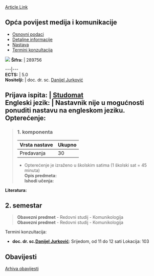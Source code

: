 [Article Link](https://www.fhs.hr/predmet/opmk_a)

## Opća povijest medija i komunikacije
  * [Osnovni podaci](https://www.fhs.hr/predmet/opmk_a#v1id-904847_316777_1_0 "Osnovni podaci")
  * [Detaljne informacije](https://www.fhs.hr/predmet/opmk_a#v1id-904847_316777_1_1 "Detaljne informacije")
  * [Nastava](https://www.fhs.hr/predmet/opmk_a#v1id-904847_316777_1_2 "Nastava")
  * [Termini konzultacija](https://www.fhs.hr/predmet/opmk_a#v1id-904847_316777_1_3 "Termini konzultacija")


[![](https://www.fhs.hr/img/flags/gif/hr.gif)](https://www.fhs.hr/predmet/opmk_a)
**Šifra:** |  289756  
  
---|---  
**ECTS:** |  5.0   
**Nositelji:** |  doc. dr. sc. [Danijel Jurković](https://www.fhs.hr/djelatnik/danijel.jurkovic)   
  
**Prijava ispita:** |  [Studomat](http://www.isvu.hr/studomat)  
**Engleski jezik:** |  Nastavnik nije u mogućnosti ponuditi nastavu na engleskom jeziku.   
**Opterećenje:**  
---  
> ### 1. komponenta
> | Vrsta nastave | Ukupno  
> ---|---  
> Predavanja | 30  
> * Opterećenje je izraženo u školskim satima (1 školski sat = 45 minuta)   
**Opis predmeta:**  
> **Ishodi učenja:**  

  
**Literatura:**  

  
**2. semestar**  
---  
> **Obavezni predmet** - Redovni studij - Komunikologija  
>  **Obavezni predmet** - Redovni studij - Komunikologija  
>   
Termini konzultacija: 
  * **doc. dr. sc.[Danijel Jurković](https://www.fhs.hr/djelatnik/danijel.jurkovic)**: 
Srijedom, od 11 do 12 sati
Lokacija: 103 


## Obavijesti
[Arhiva obavijesti](https://www.fhs.hr/predmet/opmk_a?@=21tyn#news_133081 "Arhiva obavijesti")
